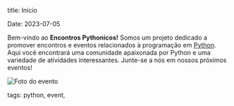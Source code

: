 title: Início

Date: 2023-07-05

Bem-vindo ao **Encontros Pythonicos!** Somos um projeto dedicado a promover encontros e eventos relacionados à programação em [Python](https://www.python.org/about/). Aqui você encontrará uma comunidade apaixonada por Python e uma variedade de atividades interessantes. Junte-se a nós em nossos próximos eventos!

![Foto do evento](/images/first-event/foto04.jpg)

tags: python, event,